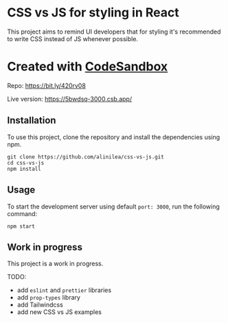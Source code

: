 # CSS vs JS for styling in React
This project aims to remind UI developers that for styling it's recommended to write CSS instead 
of JS whenever possible. 

# Created with [CodeSandbox](https://codesandbox.io/)
Repo: https://bit.ly/420rv08

Live version: https://5bwdsq-3000.csb.app/

## Installation
To use this project, clone the repository and install the dependencies using npm.

```
git clone https://github.com/alinilea/css-vs-js.git
cd css-vs-js
npm install
```


## Usage
To start the development server using default `port: 3000`, run the following command: 
```
npm start
```

## Work in progress
This project is a work in progress.

TODO:
- add `eslint` and `prettier` libraries
- add `prop-types` library
- add Tailwindcss
- add new CSS vs JS examples
